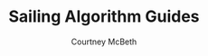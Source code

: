 ---
layout: landing
title: Sailing Algorithm Guides
author: Courtney McBeth
categories: ['Basics of Sailing', 'Navigation Algorithm']
logo: algo_logo.png
permalink: /algorithm/
---